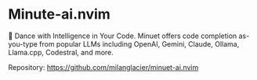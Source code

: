 # Minute-ai.nvim

💃 Dance with Intelligence in Your Code. Minuet offers code completion as-you-type from popular LLMs including OpenAI, Gemini, Claude, Ollama, Llama.cpp, Codestral, and more.

Repository: <https://github.com/milanglacier/minuet-ai.nvim>
